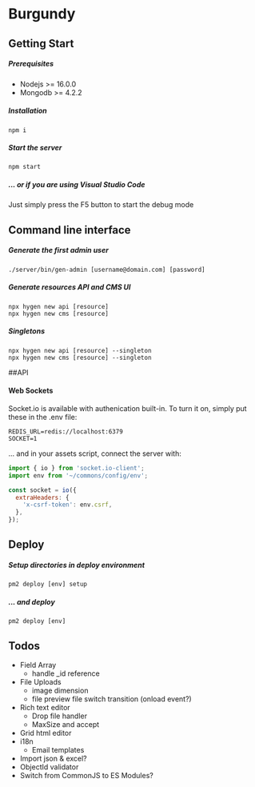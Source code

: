 # Burgundy

## Getting Start
##### Prerequisites
- Nodejs >= 16.0.0
- Mongodb >= 4.2.2

##### Installation
```shell
npm i
```
##### Start the server
```shell
npm start
```
##### ... or if you are using Visual Studio Code
Just simply press the F5 button to start the debug mode

## Command line interface
##### Generate the first admin user
```shell
./server/bin/gen-admin [username@domain.com] [password]
```

##### Generate resources API and CMS UI
```shell
npx hygen new api [resource]
npx hygen new cms [resource]
```
##### Singletons
```shell
npx hygen new api [resource] --singleton
npx hygen new cms [resource] --singleton
```
##API
#### Web Sockets
Socket.io is available with authenication built-in.
To turn it on,  simply put these in the .env file:
```env
REDIS_URL=redis://localhost:6379
SOCKET=1
```
... and in your assets script, connect the server with:
```js
import { io } from 'socket.io-client';
import env from '~/commons/config/env';

const socket = io({
  extraHeaders: {
    'x-csrf-token': env.csrf,
  },
});
```
## Deploy
##### Setup directories in deploy environment
```shell
pm2 deploy [env] setup
```

##### ... and deploy
```shell
pm2 deploy [env]
```

## Todos
- Field Array
    - handle _id reference
- File Uploads
    - image dimension
    - file preview file switch transition (onload event?)
- Rich text editor
    - Drop file handler
    - MaxSize and accept
- Grid html editor
- i18n
    - Email templates
- Import json & excel?
- ObjectId validator
- Switch from CommonJS to ES Modules?
